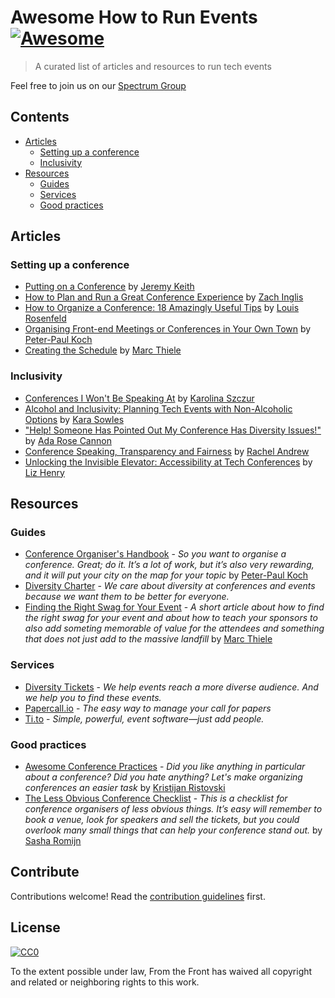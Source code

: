 # Awesome How to Run Events [![Awesome](https://cdn.rawgit.com/sindresorhus/awesome/d7305f38d29fed78fa85652e3a63e154dd8e8829/media/badge.svg)](https://github.com/sindresorhus/awesome)

> A curated list of articles and resources to run tech events

Feel free to join us on our [Spectrum Group](https://spectrum.chat/events-organisers)



## Contents

- [Articles](#articles)
    - [Setting up a conference](#setting-up-a-conference)
    - [Inclusivity](#inclusivity)
- [Resources](#resources)
    - [Guides](#guides)
    - [Services](#services)
    - [Good practices](#good-practices)

## Articles

### Setting up a conference
- [Putting on a Conference](https://adactio.com/journal/12595) by [Jeremy Keith](https://twitter.com/adactio)
- [How to Plan and Run a Great Conference Experience](https://www.smashingmagazine.com/2014/08/plan-and-run-a-great-conference/) by [Zach Inglis](https://twitter.com/zachinglis)
- [How to Organize a Conference: 18 Amazingly Useful Tips](https://medium.com/tedx-experience/how-to-organize-a-conference-567fb50ccdbd) by [Louis Rosenfeld](https://twitter.com/louisrosenfeld)
- [Organising Front-end Meetings or Conferences in Your Own Town](https://www.quirksmode.org/blog/archives/2010/10/organising_fron.html) by [Peter-Paul Koch](https://twitter.com/ppk)
- [Creating the Schedule](https://beyondtellerrand.com/blog/creating-the-schedule) by [Marc Thiele](https://twitter.com/marcthiele)

### Inclusivity
- [Conferences I Won't Be Speaking At](https://medium.com/@fox/conferences-i-wont-be-speaking-at-a60b9beed97b) by [Karolina Szczur](https://twitter.com/fox)
- [Alcohol and Inclusivity: Planning Tech Events with Non-Alcoholic Options](https://modelviewculture.com/pieces/alcohol-and-inclusivity-planning-tech-events-with-non-alcoholic-options) by [Kara Sowles](https://twitter.com/FeyNudibranch)
- ["Help! Someone Has Pointed Out My Conference Has Diversity Issues!"](https://medium.com/samsung-internet-dev/help-someone-has-pointed-out-my-conference-has-diversity-issues-c1162a1e8d4c) by [Ada Rose Cannon](https://twitter.com/Lady_Ada_King)
- [Conference Speaking, Transparency and Fairness](https://rachelandrew.co.uk/archives/2014/05/02/conference-speaking-transparency-and-fairness/) by [Rachel Andrew](https://twitter.com/rachelandrew)
- [Unlocking the Invisible Elevator: Accessibility at Tech Conferences](https://modelviewculture.com/pieces/unlocking-the-invisible-elevator-accessibility-at-tech-conferences) by [Liz Henry](https://twitter.com/lizhenry)

## Resources

### Guides
- [Conference Organiser's Handbook](https://www.quirksmode.org/coh/) - _So you want to organise a conference. Great; do it. It’s a lot of work, but it’s also very rewarding, and it will put your city on the map for your topic_ by [Peter-Paul Koch](https://twitter.com/ppk)
- [Diversity Charter](https://diversitycharter.org) - _We care about diversity at conferences and events because we want them to be better for everyone._
- [Finding the Right Swag for Your Event](https://beyondtellerrand.com/blog/finding-the-right-swag) - _A short article about how to find the right swag for your event and about how to teach your sponsors to also add someting memorable of value for the attendees and something that does not just add to the massive landfill_ by [Marc Thiele](https://twitter.com/marcthiele)

### Services
- [Diversity Tickets](https://diversitytickets.org/) - _We help events reach a more diverse audience. And we help you to find these events._
- [Papercall.io](https://www.papercall.io/) - _The easy way to manage your call for papers_
- [Ti.to](https://ti.to/) - _Simple, powerful, event software—just add people._

### Good practices
- [Awesome Conference Practices](https://github.com/kitze/awesome-conference-practices) - _Did you like anything in particular about a conference? Did you hate anything? Let's make organizing conferences an easier task_ by [Kristijan Ristovski](https://twitter.com/thekitze)
- [The Less Obvious Conference Checklist](https://github.com/mxsasha/lessobviouschecklist) - _This is a checklist for conference organisers of less obvious things. It’s easy will remember to book a venue, look for speakers and sell the tickets, but you could overlook many small things that can help your conference stand out._ by [Sasha Romijn](https://twitter.com/mxsash)

## Contribute

Contributions welcome! Read the [contribution guidelines](contributing.md) first.


## License

[![CC0](https://mirrors.creativecommons.org/presskit/buttons/88x31/svg/cc-zero.svg)](https://creativecommons.org/publicdomain/zero/1.0/)

To the extent possible under law, From the Front has waived all copyright and related or neighboring rights to this work.
